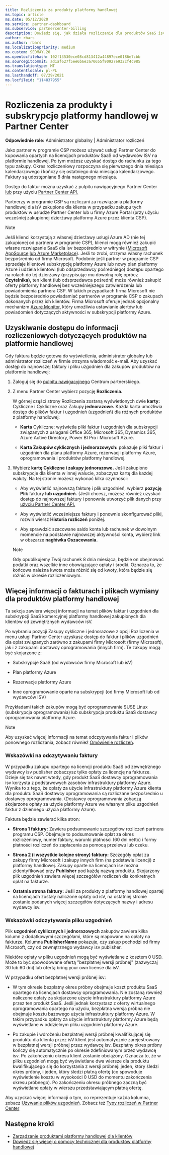 ```yaml
---
title: Rozliczenia za produkty platformy handlowej
ms.topic: article
ms.date: 05/12/2020
ms.service: partner-dashboard
ms.subservice: partnercenter-billing
description: Dowiedz się, jak działa rozliczanie dla produktów SaaS isv lub subskrypcji zakupionych dla klientów na platformie handlowej w Partner Center.
author: rbars
ms.author: rbars
ms.localizationpriority: medium
ms.custom: SEOMAY.20
ms.openlocfilehash: 102f13530ece08cd813412a44897ece0186e7cbb
ms.sourcegitcommit: ad1af627f5ee6b6e3a70655f90927e932cf4c985
ms.translationtype: MT
ms.contentlocale: pl-PL
ms.lasthandoff: 07/29/2021
ms.locfileid: "114837955"
---
```

# <a name="billing-for-commercial-marketplace-products-and-subscriptions-in-partner-center"></a>Rozliczenia za produkty i subskrypcje platformy handlowej w Partner Center


**Odpowiednie role:** Administrator globalny | Administrator rozliczeń

Jako partner w programie CSP możesz używać usługi Partner Center do kupowania opartych na licencjach produktów SaaS od wydawców ISV na platformie handlowej. Po tym możesz uzyskać dostęp do rachunku za tego typu zakupy. Okres rozliczeniowy rozpoczyna się pierwszego dnia miesiąca kalendarzowego i kończy się ostatniego dnia miesiąca kalendarzowego. Faktury są udostępniane 8 dnia następnego miesiąca.

Dostęp do faktur można uzyskać z pulpitu nawigacyjnego Partner Center [lub](https://partner.microsoft.com/dashboard/) przy użyciu [Partner Center API.](/partner-center/develop/)

Partnerzy w programie CSP są rozliczani za rozwiązania platformy handlowej dla isV zakupione dla klienta w przypadku zakupu tych produktów w usłudze Partner Center lub u firmy Azure Portal (przy użyciu wcześniej zakupionej dzierżawy platformy Azure przez klienta CSP).

>[!NOTE]
>Jeśli klienci korzystają z własnej dzierżawy usługi Azure AD (nie tej zakupionej od partnera w programie CSP), klienci mogą również zakupić własne rozwiązanie SaaS dla isv bezpośrednio w witrynie ([Microsoft AppSource](https://appsource.microsoft.com/) [lub Azure Marketplace](https://azuremarketplace.microsoft.com/)). Jeśli to zrobi, otrzyma własny rachunek bezpośrednio od firmy Microsoft. Podobnie jeśli partner w programie CSP sprzedaje klientowi subskrypcję platformy Azure lub nowy plan [](/azure/role-based-access-control/built-in-roles) platformy Azure i udziela klientowi (lub odsprzedawcy pośredniego) dostępu opartego na rolach do tej dzierżawy (przypisując mu dowolną rolę oprócz **Czytelnika),** ten klient (lub odsprzedawca pośredni) może również zakupić oferty platformy handlowej bez wcześniejszego zatwierdzenia lub powiadomienia partnera CSP. W takich przypadkach firma Microsoft nie będzie bezpośrednio powiadamiać partnerów w programie CSP o zakupach dokonanych przez ich klientów. Firma Microsoft oferuje jednak opcjonalny mechanizm [Azure Monitor,](/azure/azure-monitor/platform/alerts-activity-log) który umożliwia ustawianie alertów lub powiadomień dotyczących aktywności w subskrypcji platformy Azure.

## <a name="access-billing-information-for-commercial-marketplace-products"></a>Uzyskiwanie dostępu do informacji rozliczeniowych dotyczących produktów na platformie handlowej

Gdy faktura będzie gotowa do wyświetlenia, administrator globalny lub administrator rozliczeń w firmie otrzyma wiadomość e-mail. Aby uzyskać dostęp do najnowszej faktury i pliku uzgodnień dla zakupów produktów na platformie handlowej:

1. Zaloguj się do [pulpitu nawigacyjnego](https://partner.microsoft.com/dashboard/) Centrum partnerskiego.

2. Z menu Partner Center wybierz pozycję **Rozliczenia.** 

    W górnej części strony Rozliczenia zostaną wyświetlonych dwie **karty:** Cykliczne i Cykliczne oraz Zakupy **jednorazowe.** Każda karta umożliwia dostęp do plików faktur i uzgodnień (uzgodnień) dla różnych produktów z platformy handlowej:

    - **Karta** Cykliczne: wyświetla pliki faktur i uzgodnień dla subskrypcji związanych z usługami Office 365, Microsoft 365, Dynamics 365, Azure Active Directory, Power BI Pro i Microsoft Azure.

    - **Karta Zakupów cyklicznych i jednorazowych:** pokazuje pliki faktur i uzgodnień dla planu platformy Azure, rezerwacji platformy Azure, oprogramowania i produktów platformy handlowej.
  
3. Wybierz **kartę Cykliczne i zakupy jednorazowe.** Jeśli zakupiono subskrypcje dla klienta w innej walucie, zobaczysz kartę dla każdej waluty. Na tej stronie możesz wykonać kilka czynności:

    - Aby wyświetlić najnowszą fakturę i plik uzgodnień, wybierz **pozycję Plik** faktury **lub uzgodnień.** (Jeśli chcesz, możesz również uzyskać dostęp do najnowszej faktury i ponownie utworzyć plik danych przy [użyciu Partner Center API.](/partner-center/develop/)

    - Aby wyświetlić wcześniejsze faktury i ponownie skonfigurować pliki, rozwiń wiersz **Historia rozliczeń** poniżej.

    - Aby sprawdzić szacowane saldo konta lub rachunek w dowolnym momencie na podstawie najnowszej aktywności konta, wybierz link w obszarze **nagłówka Oszacowania.**  

    >[!NOTE]
    > Gdy opublikujemy Twój rachunek 8 dnia miesiąca, będzie on obejmować podatki oraz wszelkie inne obowiązujące opłaty i środki. Oznacza to, że końcowa należna kwota może różnić się od kwoty, która będzie się różnić w okresie rozliczeniowym.

## <a name="more-about-invoices-and-recon-files-for-commercial-marketplace-products"></a>Więcej informacji o fakturach i plikach wymiany dla produktów platformy handlowej

Ta sekcja zawiera więcej informacji na temat plików faktur i uzgodnień dla subskrypcji SaaS komercyjnej platformy handlowej zakupionych dla klientów od zewnętrznych wydawców isV.

Po wybraniu  pozycji Zakupy cykliczne i  jednorazowe z opcji Rozliczenia w menu usługi Partner Center uzyskasz dostęp do faktur i plików uzgodnień dla opłat związanych zarówno z zakupami firmy Microsoft (firmy Microsoft), jak i z zakupami dostawcy oprogramowania (innych firm). Te zakupy mogą być skojarzone z:

- Subskrypcje SaaS (od wydawców firmy Microsoft lub isV)

- Plan platformy Azure

- Rezerwacje platformy Azure

- Inne oprogramowanie oparte na subskrypcji (od firmy Microsoft lub od wydawców ISV)

Przykładami takich zakupów mogą być oprogramowanie SUSE Linux (subskrypcja oprogramowania) lub subskrypcja produktu SaaS dostawcy oprogramowania platformy Azure.

>[!NOTE]
> Aby uzyskać więcej informacji na temat odczytywania faktur i plików ponownego rozliczania, zobacz również [Omówienie rozliczeń](billing.md).

### <a name="tips-on-reading-your-invoice"></a>Wskazówki na odczytywaniu faktury

W przypadku zakupu opartego na licencji produktu SaaS od zewnętrznego wydawcy isv publisher zobaczysz tylko opłaty za licencję na fakturze. Dzieje się tak nawet wtedy, gdy produkt SaaS dostawcy oprogramowania isv korzysta z podstawowych zasobów infrastruktury platformy Azure. Wynika to z tego, że opłaty za użycie infrastruktury platformy Azure klienta dla produktu SaaS dostawcy oprogramowania są rozliczane bezpośrednio u dostawcy oprogramowania. (Dostawcy oprogramowania zobaczą skojarzone opłaty za użycie platformy Azure we własnym pliku uzgodnień faktur z dziennego użycia platformy Azure).

Faktura będzie zawierać kilka stron:

- **Strona 1 faktury:** Zawiera podsumowanie szczegółów rozliczeń partnera programu CSP. Obejmuje to podsumowanie opłat za okres rozliczeniowy, numer faktury, warunki płatności (60 dni netto) i formy płatności rozliczeń do zapłacenia za pomocą przelewu lub czeku.

- **Strona 2 (i wszystkie kolejne strony) faktury:** Szczegóły opłat za zakupy firmy Microsoft i zakupy innych firm (na podstawie licencji) z platformy handlowej. Zakupy oparte na licencjach isv można zidentyfikować przy **Publisher** pod każdą nazwą produktu. Skojarzony plik uzgodnień zawiera więcej szczegółów rozliczeń dla konkretnych opłat na fakturze.

- **Ostatnia strona faktury:** Jeśli za produkty z platformy handlowej opartej na licencjach zostały naliczone opłaty od isV, na ostatniej stronie zostanie podanych więcej szczegółów dotyczących nazwy i adresu wydawcy isv.

### <a name="tips-on-reading-your-reconciliation-file"></a>Wskazówki odczytywania pliku uzgodnień

Plik **uzgodnień cyklicznych i jednorazowych** zakupów zawiera kilka kolumn z dodatkowymi szczegółami, które są mapowane na opłaty na fakturze. Kolumna **PublisherName** pokazuje, czy zakup pochodzi od firmy Microsoft, czy od zewnętrznego wydawcy isv publisher.

Niektóre opłaty w pliku uzgodnień mogą być wyświetlane z kosztem 0 USD. Może to być spowodowane ofertą "bezpłatnej wersji próbnej" (zazwyczaj 30 lub 60 dni) lub ofertą bring your own license dla isV.

W przypadku ofert bezpłatnej wersji próbnej isv:

- W tym okresie bezpłatny okres próbny obejmuje koszt produktu SaaS opartego na licencjach dostawcy oprogramowania. Nie zostaną również naliczone opłaty za skojarzone użycie infrastruktury platformy Azure przez ten produkt SaaS.  Jeśli jednak korzystasz z oferty wirtualnego oprogramowania opartego na użyciu, bezpłatna wersja próbna nie obejmuje kosztu bazowego użycia infrastruktury platformy Azure. W takim przypadku opłaty za użycie infrastruktury platformy Azure będą wyświetlane w oddzielnym pliku uzgodnień platformy Azure.

- Po zakupie i wdrożeniu bezpłatnej wersji próbnej kwalifikującej się produktu dla klienta przez isV klient jest automatycznie zarejestrowany w bezpłatnej wersji próbnej przez wydawcę isv. Bezpłatny okres próbny kończy się automatycznie po okresie zdefiniowanym przez wydawcę isv. Po zakończeniu okresu klient zostanie obciążony. Oznacza to, że w pliku uzgodnień mogą być wyświetlane dwa wiersze dla produktu kwalifikującego się do korzystania z wersji próbnej: jeden, który śledzi okres próbny, i jeden, który śledzi płatną ofertę (co spowoduje wyświetlenie kosztu w wysokości 0 USD do momentu zakończenia okresu próbnego). Po zakończeniu okresu próbnego zaczną być wyświetlane opłaty w wierszu przedstawiającym płatną ofertę. 

Aby uzyskać więcej informacji o tym, co reprezentuje każda kolumna, zobacz [Używanie plików uzgodnień](use-the-reconciliation-files.md). Zobacz też [Typy rozliczeń w Partner Center](./billing-basics.md)

## <a name="next-steps"></a>Następne kroki

- [Zarządzanie produktami platformy handlowej dla klientów](csp-commercial-marketplace-manage.md)
- [Dowiedz się więcej o pomocy technicznej dla produktów platformy handlowej](csp-commercial-marketplace-support.md)